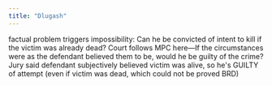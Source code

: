 ```yaml
---
title: "Dlugash"
---
```

factual problem triggers impossibility: Can he be convicted of intent to kill if the victim was already dead? Court follows MPC here&#8212;If the circumstances were as the defendant believed them to be, would he be guilty of the crime? Jury said defendant subjectively believed victim was alive, so he's GUILTY of attempt (even if victim was dead, which could not be proved BRD)

